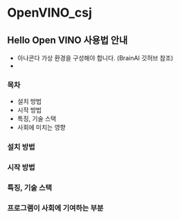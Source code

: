 # OpenVINO_csj
## Hello Open VINO 사용법 안내
- 아나콘다 가상 환경을 구성해야 합니다. (BrainAI 깃허브 참조)
- 
### 목차
- 설치 방법
- 시작 방법
- 특징, 기술 스택
- 사회에 미치는 영향
### 설치 방법


### 시작 방법


### 특징, 기술 스택

### 프로그램이 사회에 기여하는 부분
